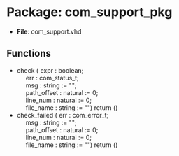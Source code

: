 # Package: com_support_pkg

- **File**: com_support.vhd
## Functions
- check <font id="function_arguments">( expr        : boolean;<br><span style="padding-left:20px"> err         : com_status_t;<br><span style="padding-left:20px"> msg         : string  := "";<br><span style="padding-left:20px"> path_offset : natural := 0;<br><span style="padding-left:20px"> line_num    : natural := 0;<br><span style="padding-left:20px"> file_name   : string  := "") </font> <font id="function_return">return ()</font>
- check_failed <font id="function_arguments">( err         : com_error_t;<br><span style="padding-left:20px"> msg         : string  := "";<br><span style="padding-left:20px"> path_offset : natural := 0;<br><span style="padding-left:20px"> line_num    : natural := 0;<br><span style="padding-left:20px"> file_name   : string  := "") </font> <font id="function_return">return ()</font>
